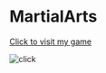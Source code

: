 # MartialArts
[Click to visit my game](https://madhanag0pal.github.io/MartialArts/)

![[click](https://madhanag0pal.github.io/MartialArts/)](/images/thumbnail.png)
